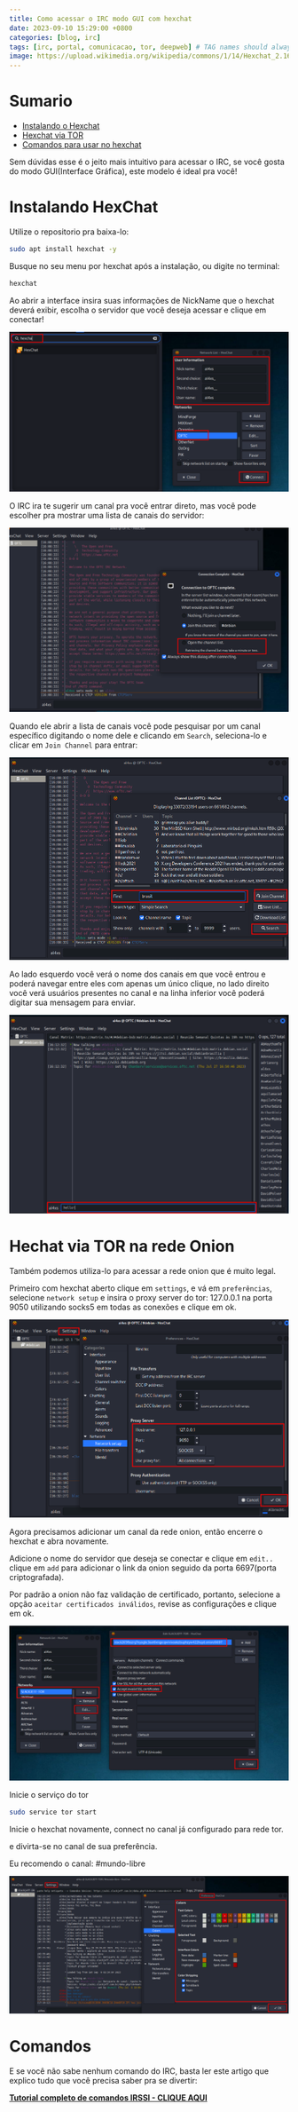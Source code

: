 ```yaml
---
title: Como acessar o IRC modo GUI com hexchat
date: 2023-09-10 15:29:00 +0800
categories: [blog, irc]
tags: [irc, portal, comunicacao, tor, deepweb] # TAG names should always be lowercase
image: https://upload.wikimedia.org/wikipedia/commons/1/14/Hexchat_2.16.0_screenshot.png
---
```


# Sumario

- [Instalando o Hexchat](#instalando-hexchat)
- [Hexchat via TOR](#hechat-via-tor-na-rede-onion)
- [Comandos para usar no hexchat](#comandos)

Sem dúvidas esse é o jeito mais intuitivo para acessar o IRC, se você gosta do modo GUI(Interface Gráfica), este modelo é ideal pra você!

# Instalando HexChat

Utilize o repositorio pra baixa-lo:

```bash
sudo apt install hexchat -y
```

Busque no seu menu por hexchat após a instalação, ou digite no terminal:

```bash
hexchat
```

Ao abrir a interface insira suas informações de NickName que o hexchat deverá exibir, escolha o servidor que você deseja acessar e clique em conectar!

![Irc-hexchat-login](/assets/img/posts/irc-part-list1.png)

O IRC ira te sugerir um canal pra você entrar direto, mas você pode escolher pra mostrar uma lista de canais do servidor:

![irc-hexchat-options](/assets/img/posts/irc-part-list2.png)

Quando ele abrir a lista de canais você pode pesquisar por um canal específico digitando o nome dele e clicando em `Search`, seleciona-lo e clicar em `Join Channel` para entrar:

![irc-hexchat-list](/assets/img/posts/irc-part-list3.png)

Ao lado esquerdo você verá o nome dos canais em que você entrou e poderá navegar entre eles com apenas um único clique, no lado direito você verá usuários presentes no canal e na linha inferior você poderá digitar sua mensagem para enviar.

![irc-hexchat-send](/assets/img/posts/irc-part-list4.png)

# Hechat via TOR na rede Onion

Também podemos utiliza-lo para acessar a rede onion que é muito legal.

Primeiro com hexchat aberto clique em `settings`, e vá em `preferências`, selecione `network setup` e insira o proxy server do tor: 127.0.0.1 na porta 9050 utilizando socks5 em todas as conexões e clique em ok.

![hexchat-tor1](/assets/img/posts/hexchat-tor1.png)

Agora precisamos adicionar um canal da rede onion, então encerre o hexchat e abra novamente.

Adicione o nome do servidor que deseja se conectar e clique em `edit..` clique em `add` para adicionar o link da onion seguido da porta 6697(porta criptografada).

Por padrão a onion não faz validação de certificado, portanto, selecione a opção `aceitar certificados inválidos`, revise as configurações e clique em ok.

![hexchat-tor2](/assets/img/posts/hexchat-tor2.png)

Inicie o serviço do tor

```bash
sudo service tor start
```

Inicie o hexchat novamente, connect no canal já configurado para rede tor.

e divirta-se no canal de sua preferência.

Eu recomendo o canal:
#mundo-libre

![HexChat-color](/assets/img/posts/hexchat-color.png)

# Comandos

E se você não sabe nenhum comando do IRC, basta ler este artigo que explico tudo que você precisa saber pra se divertir:

[**Tutorial completo de comandos IRSSI - CLIQUE AQUI**](/posts/comandos-Irssi/)
